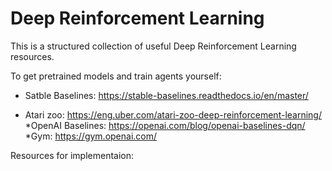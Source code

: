 # Deep Reinforcement Learning

This is a structured collection of useful Deep Reinforcement Learning resources.

To get pretrained models and train agents yourself:
  * Satble Baselines: https://stable-baselines.readthedocs.io/en/master/
  - Atari zoo: https://eng.uber.com/atari-zoo-deep-reinforcement-learning/
  *OpenAI Baselines: https://openai.com/blog/openai-baselines-dqn/
  *Gym: https://gym.openai.com/
  
  Resources for implementaion:
  
